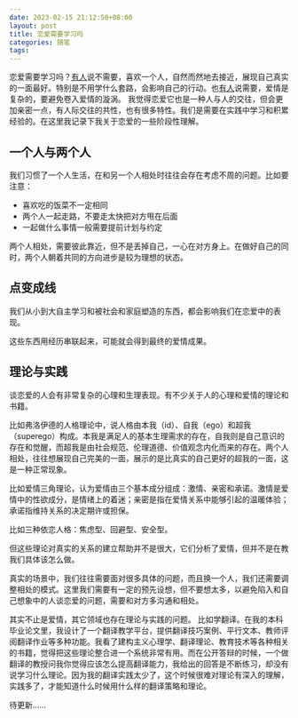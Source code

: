 ```yaml
---
date: 2023-02-15 21:12:50+08:00
layout: post
title: 恋爱需要学习吗
categories: 随笔
tags: 
---
```


恋爱需要学习吗？[有人](https://www.bilibili.com/video/BV1uY411L7QJ/)说不需要，喜欢一个人，自然而然地去接近，展现自己真实的一面最好。特别是不用学什么套路，会影响自己的行动。也[有人](https://www.bilibili.com/video/BV1KZ4y1C7Bk/)说需要，爱情是复杂的，要避免卷入爱情的漩涡。
我觉得恋爱它也是一种人与人的交往，但会更加亲密一点，有人际交往的共性，也有很多特性。我们是需要在实践中学习和积累经验的。在这里我记录下我关于恋爱的一些阶段性理解。

## 一个人与两个人

我们习惯了一个人生活，在和另一个人相处时往往会存在考虑不周的问题。比如要注意：

* 喜欢吃的饭菜不一定相同
* 两个人一起走路，不要走太快把对方甩在后面
* 一起做什么事情一般需要提前计划与约定

两个人相处，需要彼此靠近，但不是丢掉自己，一心在对方身上。在做好自己的同时，两个人朝着共同的方向进步是较为理想的状态。

## 点变成线

我们从小到大自主学习和被社会和家庭塑造的东西，都会影响我们在恋爱中的表现。

这些东西用经历串联起来，可能就会得到最终的爱情成果。

## 理论与实践

谈恋爱的人会有非常复杂的心理和生理表现。有不少关于人的心理和爱情的理论和书籍。

比如弗洛伊德的人格理论中，说人格由本我（id）、自我（ego）和超我（superego）构成。本我是满足人的基本生理需求的存在，自我则是自己意识的存在和觉醒，而超我是由社会规范、伦理道德、价值观念内化而来的存在。两个人相处，往往想展现自己完美的一面，展示的是比真实的自己更好的超我的一面，这是一种正常现象。

比如爱情三角理论，认为爱情由三个基本成分组成：激情、亲密和承诺。激情是爱情中的性欲成分，是情绪上的着迷；亲密是指在爱情关系中能够引起的温暖体验；承诺指维持关系的决定期许或担保。

比如三种依恋人格：焦虑型、回避型、安全型。

但这些理论对真实的关系的建立帮助并不是很大，它们分析了爱情，但并不是在教我们具体该怎么做。

真实的场景中，我们往往需要面对很多具体的问题，而且换一个人，我们还需要调整相处的模式。这里我们需要有一定的预先设想，但不要想太多，以避免陷入和自己想象中的人谈恋爱的问题，需要和对方多沟通和相处。

其实不止是爱情，其它领域也存在理论与实践的问题。
比如学翻译。在我的本科毕业论文里，我设计了一个翻译教学平台，提供翻译技巧案例、平行文本、教师评阅翻译作业等多种功能。我看了建构主义心理学、翻译理论、教育技术等各种相关的书籍，觉得把这些理论整合进一个系统非常有用。而在公开答辩的时候，一个做翻译的教授问我你觉得应该怎么提高翻译能力，我给出的回答是不断练习，却没有说学习什么理论。因为我的翻译实践太少了，这个时候很难对理论有深入的理解，实践多了，才能知道什么时候用什么样的翻译策略和理论。

待更新……
